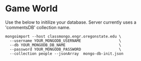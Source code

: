 # Game World




Use the below to initilize your database.
Server currently uses a 'commentsDB' collection name.
```
mongoimport --host classmongo.engr.oregonstate.edu \
  --username YOUR_MONGODB_USERNAME                 \
  --db YOUR_MONGODB_DB_NAME                        \
  --password YOUR_MONGODB_PASSWORD                 \
  --collection people --jsonArray  mongo-db-init.json
```
